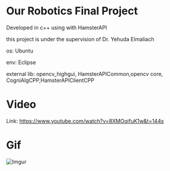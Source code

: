 # Our Robotics Final Project 
Developed in c++ using with HamsterAPI

this project is under the supervision of Dr. Yehuda Elmaliach

os: Ubuntu

env: Eclipse

external lib: opencv_highgui, HamsterAPICommon,opencv core, CogniAlgCPP,HamsterAPIClientCPP 

# Video
Link: https://www.youtube.com/watch?v=8XMOqifuK1w&t=144s

# Gif
![Imgur](https://media.giphy.com/media/7K6p1FcCrbarS/giphy.gif)




